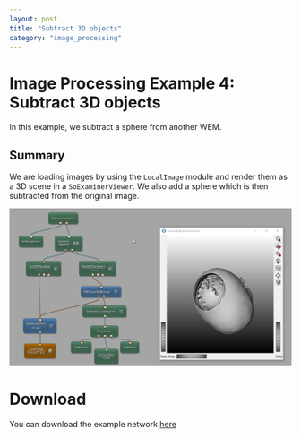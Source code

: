 ```yaml
---
layout: post
title: "Subtract 3D objects"
category: "image_processing"
---
```


# Image Processing Example 4: Subtract 3D objects
In this example, we subtract a sphere from another WEM.

## Summary
We are loading images by using the `LocalImage` module and render them as a 3D scene in a `SoExaminerViewer`. We also add a sphere which is then subtracted from the original image. 

![Screenshot](/examples/image_processing/example4/image.png)

# Download
You can download the example network [here](/examples/image_processing/example4/Subtract3DObjects.mlab)
